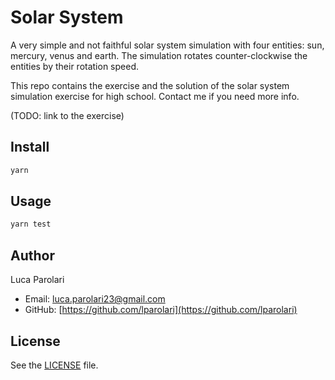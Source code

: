 # Solar System

A very simple and not faithful solar system simulation with four
entities: sun, mercury, venus and earth. The simulation rotates
counter-clockwise the entities by their rotation speed.

This repo contains the exercise and the solution of the solar system
simulation exercise for high school. Contact me if you need more info.

(TODO: link to the exercise)

## Install

```bash
yarn
```

## Usage

```bash
yarn test
```

## Author

Luca Parolari

- Email: <luca.parolari23@gmail.com>
- GitHub: [https://github.com/lparolari](https://github.com/lparolari)

## License

See the [LICENSE](LICENSE) file.
